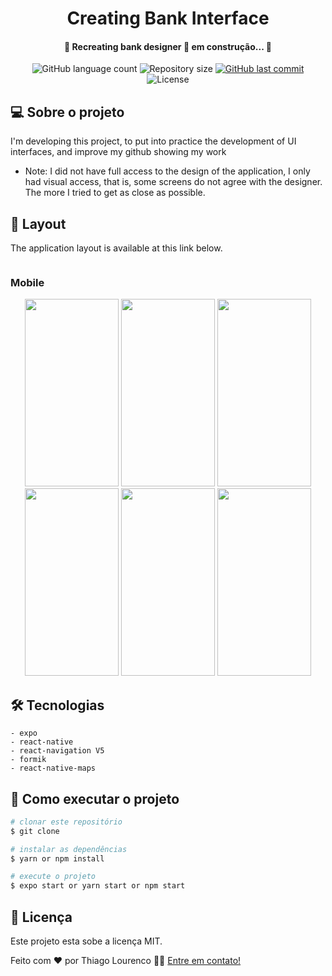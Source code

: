 <h1 align="center">
    Creating Bank Interface
</h1>

<h4 align="center">
  	🚧  Recreating bank designer 🚀 em construção... 🚧 
</h4>

<p align="center">
  <img alt="GitHub language count" src="https://img.shields.io/github/languages/count/Thiagolourenco/create-interface-bank?color=%2304D361">

  <img alt="Repository size" src="https://img.shields.io/github/repo-size/Thiagolourenco/create-interface-bank?color=%2304D361">

  <a href="https://github.com/tgmarinho/nlw1/commits/master">
    <img alt="GitHub last commit" src="https://img.shields.io/github/last-commit/Thiagolourenco/create-interface-bank?color=%2304D361">
  </a>

  <img alt="License" src="https://img.shields.io/badge/license-MIT-brightgreen">
   
</p>

## 💻 Sobre o projeto

I'm developing this project, to put into practice the development of UI interfaces, and improve my github showing my work

* Note: I did not have full access to the design of the application, I only had visual access, that is, some screens do not agree with the designer. The more I tried to get as close as possible.

## 🎨 Layout

The application layout is available at this link below.

<a href="https://www.behance.net/gallery/92747605/Mobile-bank-app?tracking_source=search_projects_recommended%7Cmobile">
   <img alt="" src="https://img.shields.io/badge/Acessar%20Layout%20-Behance-%2304D361">
</a>

### Mobile

<p align="center">
  <img alt="" src="https://thiago-27-storage.s3.amazonaws.com/Scren.jpg" width="150px" height="300px">

  <img alt="" src="https://thiago-27-storage.s3.amazonaws.com/splashUm.jpg" width="150px" height="300px">
  <img alt="" title="Cards" src="https://thiago-27-storage.s3.amazonaws.com/screeb03.jpg" width="150px" height="300px">
  <img alt="" title="Cards" src="https://thiago-27-storage.s3.amazonaws.com/screeb04.jpg" width="150px" height="300px">
  <img alt="" title="Profile" src="https://thiago-27-storage.s3.amazonaws.com/profileScreen.jpg" width="150px" height="300px">
  <img alt="" title="MAP" src="https://thiago-27-storage.s3.amazonaws.com/map.jpg" width="150px" height="300px">

</p>

## 🛠 Tecnologias
    - expo 
    - react-native
    - react-navigation V5
    - formik
    - react-native-maps


## 🚀 Como executar o projeto

```bash
# clonar este repositório
$ git clone 

# instalar as dependências
$ yarn or npm install 

# execute o projeto
$ expo start or yarn start or npm start

```
## 📝 Licença

Este projeto esta sobe a licença MIT.

Feito com ❤️ por Thiago Lourenco 👋🏽 [Entre em contato!](https://www.linkedin.com/in/thiago-louren%C3%A7o-a6a851101/)
